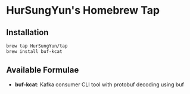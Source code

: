 # HurSungYun's Homebrew Tap

## Installation

```bash
brew tap HurSungYun/tap
brew install buf-kcat
```

## Available Formulae

- **buf-kcat**: Kafka consumer CLI tool with protobuf decoding using buf
